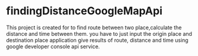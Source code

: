 # findingDistanceGoogleMapApi
 This project is created for to find route between two place,calculate the distance and time between them.  you have to just input the origin place and destination place application give results of route, distance and time using google developer console api service.
